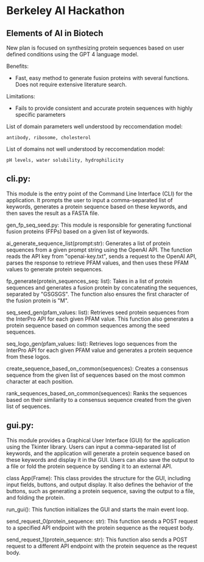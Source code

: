 # Berkeley AI Hackathon

## Elements of AI in Biotech

New plan is focused on synthesizing protein sequences based on user defined conditions using the GPT 4 language model.

Benefits:
- Fast, easy method to generate fusion proteins with several functions. Does not require extensive literature search.

Limitations:
- Fails to provide consistent and accurate protein sequences with highly specific parameters

List of domain parameters well understood by reccomendation model:
```
antibody, ribosome, cholesterol
```

List of domains not well understood by reccomendation model:
```
pH levels, water solubility, hydrophilicity 
```

## cli.py:

This module is the entry point of the Command Line Interface (CLI) for the application. It prompts the user to input a comma-separated list of keywords, generates a protein sequence based on these keywords, and then saves the result as a FASTA file.


gen_fp_seq_seed.py:
This module is responsible for generating functional fusion proteins (FFPs) based on a given list of keywords.


ai_generate_sequence_list(prompt:str): Generates a list of protein sequences from a given prompt string using the OpenAI API. The function reads the API key from "openai-key.txt", sends a request to the OpenAI API, parses the response to retrieve PFAM values, and then uses these PFAM values to generate protein sequences.


fp_generate(protein_sequences_seq: list): Takes in a list of protein sequences and generates a fusion protein by concatenating the sequences, separated by "GSGSGS". The function also ensures the first character of the fusion protein is "M".


seq_seed_gen(pfam_values: list): Retrieves seed protein sequences from the InterPro API for each given PFAM value. This function also generates a protein sequence based on common sequences among the seed sequences.


seq_logo_gen(pfam_values: list): Retrieves logo sequences from the InterPro API for each given PFAM value and generates a protein sequence from these logos.


create_sequence_based_on_common(sequences): Creates a consensus sequence from the given list of sequences based on the most common character at each position.


rank_sequences_based_on_common(sequences): Ranks the sequences based on their similarity to a consensus sequence created from the given list of sequences.




## gui.py:

This module provides a Graphical User Interface (GUI) for the application using the Tkinter library. Users can input a comma-separated list of keywords, and the application will generate a protein sequence based on these keywords and display it in the GUI. Users can also save the output to a file or fold the protein sequence by sending it to an external API.


class App(Frame): This class provides the structure for the GUI, including input fields, buttons, and output display. It also defines the behavior of the buttons, such as generating a protein sequence, saving the output to a file, and folding the protein.


run_gui(): This function initializes the GUI and starts the main event loop.


send_request_0(protein_sequence: str): This function sends a POST request to a specified API endpoint with the protein sequence as the request body.


send_request_1(protein_sequence: str): This function also sends a POST request to a different API endpoint with the protein sequence as the request body.
